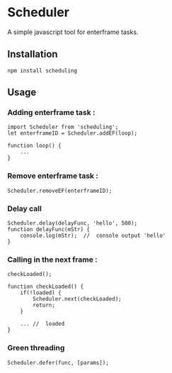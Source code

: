 # Scheduler
A simple javascript tool for enterframe tasks.

## Installation
```npm install scheduling```

## Usage 
### Adding enterframe task : 
```
import Scheduler from 'scheduling';
let enterframeID = Scheduler.addEF(loop);

function loop() {
    ...
}
```

### Remove enterframe task : 
```
Scheduler.removeEF(enterframeID);
```

### Delay call
```
Scheduler.delay(delayFunc, 'hello', 500);
function delayFunc(mStr) {
    console.log(mStr);  //  console output 'hello'
}
```

### Calling in the next frame : 
```
checkLoaded();

function checkLoaded() {
    if(!loaded) {
        Scheduler.next(checkLoaded);
        return;
    }
    
    ... //  loaded
}
```


### Green threading
```
Scheduler.defer(func, [params]);
```
